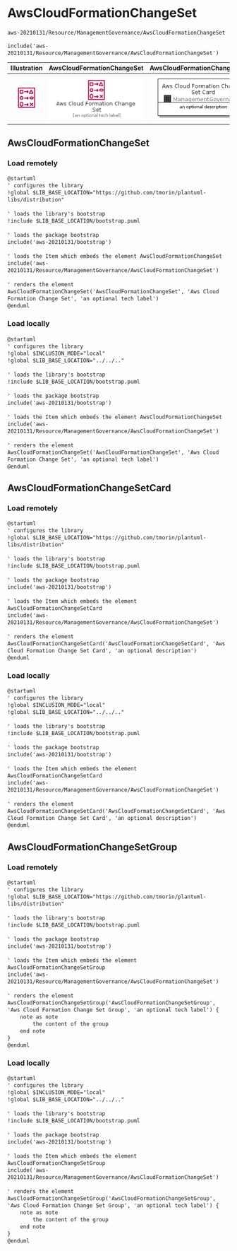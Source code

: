 # AwsCloudFormationChangeSet


```text
aws-20210131/Resource/ManagementGovernance/AwsCloudFormationChangeSet
```

```text
include('aws-20210131/Resource/ManagementGovernance/AwsCloudFormationChangeSet')
```



| Illustration | AwsCloudFormationChangeSet | AwsCloudFormationChangeSetCard | AwsCloudFormationChangeSetGroup |
| :---: | :---: | :---: | :---: |
| ![illustration for Illustration](../../../aws-20210131/Resource/ManagementGovernance/AwsCloudFormationChangeSet.png) | ![illustration for AwsCloudFormationChangeSet](../../../aws-20210131/Resource/ManagementGovernance/AwsCloudFormationChangeSet.Local.png) | ![illustration for AwsCloudFormationChangeSetCard](../../../aws-20210131/Resource/ManagementGovernance/AwsCloudFormationChangeSetCard.Local.png) | ![illustration for AwsCloudFormationChangeSetGroup](../../../aws-20210131/Resource/ManagementGovernance/AwsCloudFormationChangeSetGroup.Local.png) |




## AwsCloudFormationChangeSet

### Load remotely
```plantuml
@startuml
' configures the library
!global $LIB_BASE_LOCATION="https://github.com/tmorin/plantuml-libs/distribution"

' loads the library's bootstrap
!include $LIB_BASE_LOCATION/bootstrap.puml

' loads the package bootstrap
include('aws-20210131/bootstrap')

' loads the Item which embeds the element AwsCloudFormationChangeSet
include('aws-20210131/Resource/ManagementGovernance/AwsCloudFormationChangeSet')

' renders the element
AwsCloudFormationChangeSet('AwsCloudFormationChangeSet', 'Aws Cloud Formation Change Set', 'an optional tech label')
@enduml
```

### Load locally
```plantuml
@startuml
' configures the library
!global $INCLUSION_MODE="local"
!global $LIB_BASE_LOCATION="../../.."

' loads the library's bootstrap
!include $LIB_BASE_LOCATION/bootstrap.puml

' loads the package bootstrap
include('aws-20210131/bootstrap')

' loads the Item which embeds the element AwsCloudFormationChangeSet
include('aws-20210131/Resource/ManagementGovernance/AwsCloudFormationChangeSet')

' renders the element
AwsCloudFormationChangeSet('AwsCloudFormationChangeSet', 'Aws Cloud Formation Change Set', 'an optional tech label')
@enduml
```

## AwsCloudFormationChangeSetCard

### Load remotely
```plantuml
@startuml
' configures the library
!global $LIB_BASE_LOCATION="https://github.com/tmorin/plantuml-libs/distribution"

' loads the library's bootstrap
!include $LIB_BASE_LOCATION/bootstrap.puml

' loads the package bootstrap
include('aws-20210131/bootstrap')

' loads the Item which embeds the element AwsCloudFormationChangeSetCard
include('aws-20210131/Resource/ManagementGovernance/AwsCloudFormationChangeSet')

' renders the element
AwsCloudFormationChangeSetCard('AwsCloudFormationChangeSetCard', 'Aws Cloud Formation Change Set Card', 'an optional description')
@enduml
```

### Load locally
```plantuml
@startuml
' configures the library
!global $INCLUSION_MODE="local"
!global $LIB_BASE_LOCATION="../../.."

' loads the library's bootstrap
!include $LIB_BASE_LOCATION/bootstrap.puml

' loads the package bootstrap
include('aws-20210131/bootstrap')

' loads the Item which embeds the element AwsCloudFormationChangeSetCard
include('aws-20210131/Resource/ManagementGovernance/AwsCloudFormationChangeSet')

' renders the element
AwsCloudFormationChangeSetCard('AwsCloudFormationChangeSetCard', 'Aws Cloud Formation Change Set Card', 'an optional description')
@enduml
```

## AwsCloudFormationChangeSetGroup

### Load remotely
```plantuml
@startuml
' configures the library
!global $LIB_BASE_LOCATION="https://github.com/tmorin/plantuml-libs/distribution"

' loads the library's bootstrap
!include $LIB_BASE_LOCATION/bootstrap.puml

' loads the package bootstrap
include('aws-20210131/bootstrap')

' loads the Item which embeds the element AwsCloudFormationChangeSetGroup
include('aws-20210131/Resource/ManagementGovernance/AwsCloudFormationChangeSet')

' renders the element
AwsCloudFormationChangeSetGroup('AwsCloudFormationChangeSetGroup', 'Aws Cloud Formation Change Set Group', 'an optional tech label') {
    note as note
        the content of the group
    end note
}
@enduml
```

### Load locally
```plantuml
@startuml
' configures the library
!global $INCLUSION_MODE="local"
!global $LIB_BASE_LOCATION="../../.."

' loads the library's bootstrap
!include $LIB_BASE_LOCATION/bootstrap.puml

' loads the package bootstrap
include('aws-20210131/bootstrap')

' loads the Item which embeds the element AwsCloudFormationChangeSetGroup
include('aws-20210131/Resource/ManagementGovernance/AwsCloudFormationChangeSet')

' renders the element
AwsCloudFormationChangeSetGroup('AwsCloudFormationChangeSetGroup', 'Aws Cloud Formation Change Set Group', 'an optional tech label') {
    note as note
        the content of the group
    end note
}
@enduml
```


